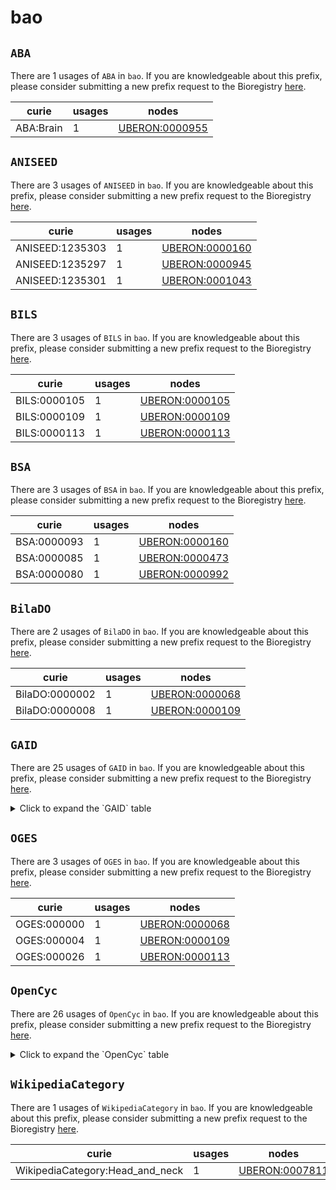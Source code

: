 # bao

## `ABA`

There are 1 usages of `ABA` in `bao`.
If you are knowledgeable about this prefix, please consider submitting a new prefix
request to the Bioregistry [here](https://github.com/biopragmatics/bioregistry/issues/new?assignees=cthoyt&labels=New%2CPrefix&template=new-prefix.yml&title=%5BResource%5D%3A%20ABA).

| curie     |   usages | nodes                                                           |
|-----------|----------|-----------------------------------------------------------------|
| ABA:Brain |        1 | [UBERON:0000955](http://purl.obolibrary.org/obo/UBERON_0000955) |

## `ANISEED`

There are 3 usages of `ANISEED` in `bao`.
If you are knowledgeable about this prefix, please consider submitting a new prefix
request to the Bioregistry [here](https://github.com/biopragmatics/bioregistry/issues/new?assignees=cthoyt&labels=New%2CPrefix&template=new-prefix.yml&title=%5BResource%5D%3A%20ANISEED).

| curie           |   usages | nodes                                                           |
|-----------------|----------|-----------------------------------------------------------------|
| ANISEED:1235303 |        1 | [UBERON:0000160](http://purl.obolibrary.org/obo/UBERON_0000160) |
| ANISEED:1235297 |        1 | [UBERON:0000945](http://purl.obolibrary.org/obo/UBERON_0000945) |
| ANISEED:1235301 |        1 | [UBERON:0001043](http://purl.obolibrary.org/obo/UBERON_0001043) |

## `BILS`

There are 3 usages of `BILS` in `bao`.
If you are knowledgeable about this prefix, please consider submitting a new prefix
request to the Bioregistry [here](https://github.com/biopragmatics/bioregistry/issues/new?assignees=cthoyt&labels=New%2CPrefix&template=new-prefix.yml&title=%5BResource%5D%3A%20BILS).

| curie        |   usages | nodes                                                           |
|--------------|----------|-----------------------------------------------------------------|
| BILS:0000105 |        1 | [UBERON:0000105](http://purl.obolibrary.org/obo/UBERON_0000105) |
| BILS:0000109 |        1 | [UBERON:0000109](http://purl.obolibrary.org/obo/UBERON_0000109) |
| BILS:0000113 |        1 | [UBERON:0000113](http://purl.obolibrary.org/obo/UBERON_0000113) |

## `BSA`

There are 3 usages of `BSA` in `bao`.
If you are knowledgeable about this prefix, please consider submitting a new prefix
request to the Bioregistry [here](https://github.com/biopragmatics/bioregistry/issues/new?assignees=cthoyt&labels=New%2CPrefix&template=new-prefix.yml&title=%5BResource%5D%3A%20BSA).

| curie       |   usages | nodes                                                           |
|-------------|----------|-----------------------------------------------------------------|
| BSA:0000093 |        1 | [UBERON:0000160](http://purl.obolibrary.org/obo/UBERON_0000160) |
| BSA:0000085 |        1 | [UBERON:0000473](http://purl.obolibrary.org/obo/UBERON_0000473) |
| BSA:0000080 |        1 | [UBERON:0000992](http://purl.obolibrary.org/obo/UBERON_0000992) |

## `BilaDO`

There are 2 usages of `BilaDO` in `bao`.
If you are knowledgeable about this prefix, please consider submitting a new prefix
request to the Bioregistry [here](https://github.com/biopragmatics/bioregistry/issues/new?assignees=cthoyt&labels=New%2CPrefix&template=new-prefix.yml&title=%5BResource%5D%3A%20BilaDO).

| curie          |   usages | nodes                                                           |
|----------------|----------|-----------------------------------------------------------------|
| BilaDO:0000002 |        1 | [UBERON:0000068](http://purl.obolibrary.org/obo/UBERON_0000068) |
| BilaDO:0000008 |        1 | [UBERON:0000109](http://purl.obolibrary.org/obo/UBERON_0000109) |

## `GAID`

There are 25 usages of `GAID` in `bao`.
If you are knowledgeable about this prefix, please consider submitting a new prefix
request to the Bioregistry [here](https://github.com/biopragmatics/bioregistry/issues/new?assignees=cthoyt&labels=New%2CPrefix&template=new-prefix.yml&title=%5BResource%5D%3A%20GAID).

<details>
<summary>Click to expand the `GAID` table</summary>

| curie        |   usages | nodes                                                           |
|--------------|----------|-----------------------------------------------------------------|
| GAID:376     |        1 | [UBERON:0000002](http://purl.obolibrary.org/obo/UBERON_0000002) |
| GAID:438     |        1 | [UBERON:0000056](http://purl.obolibrary.org/obo/UBERON_0000056) |
| GAID:295     |        1 | [UBERON:0000160](http://purl.obolibrary.org/obo/UBERON_0000160) |
| GAID:965     |        1 | [UBERON:0000178](http://purl.obolibrary.org/obo/UBERON_0000178) |
| GAID:33      |        1 | [UBERON:0000310](http://purl.obolibrary.org/obo/UBERON_0000310) |
| GAID:396     |        1 | [UBERON:0000473](http://purl.obolibrary.org/obo/UBERON_0000473) |
| GAID:293     |        1 | [UBERON:0000945](http://purl.obolibrary.org/obo/UBERON_0000945) |
| GAID:571     |        1 | [UBERON:0000955](http://purl.obolibrary.org/obo/UBERON_0000955) |
| GAID:367     |        1 | [UBERON:0000992](http://purl.obolibrary.org/obo/UBERON_0000992) |
| GAID:172     |        1 | [UBERON:0000995](http://purl.obolibrary.org/obo/UBERON_0000995) |
| GAID:383     |        1 | [UBERON:0000997](http://purl.obolibrary.org/obo/UBERON_0000997) |
| GAID:466     |        1 | [UBERON:0001016](http://purl.obolibrary.org/obo/UBERON_0001016) |
| GAID:291     |        1 | [UBERON:0001043](http://purl.obolibrary.org/obo/UBERON_0001043) |
| GAID:0000004 |        1 | [UBERON:0001255](http://purl.obolibrary.org/obo/UBERON_0001255) |
| GAID:334     |        1 | [UBERON:0001264](http://purl.obolibrary.org/obo/UBERON_0001264) |
| GAID:92      |        1 | [UBERON:0001474](http://purl.obolibrary.org/obo/UBERON_0001474) |
| GAID:1178    |        1 | [UBERON:0001969](http://purl.obolibrary.org/obo/UBERON_0001969) |
| GAID:465     |        1 | [UBERON:0002046](http://purl.obolibrary.org/obo/UBERON_0002046) |
| GAID:345     |        1 | [UBERON:0002048](http://purl.obolibrary.org/obo/UBERON_0002048) |
| GAID:288     |        1 | [UBERON:0002107](http://purl.obolibrary.org/obo/UBERON_0002107) |
| GAID:423     |        1 | [UBERON:0002113](http://purl.obolibrary.org/obo/UBERON_0002113) |
| GAID:284     |        1 | [UBERON:0002114](http://purl.obolibrary.org/obo/UBERON_0002114) |
| GAID:392     |        1 | [UBERON:0002367](http://purl.obolibrary.org/obo/UBERON_0002367) |
| GAID:446     |        1 | [UBERON:0002369](http://purl.obolibrary.org/obo/UBERON_0002369) |
| GAID:1186    |        1 | [UBERON:0002391](http://purl.obolibrary.org/obo/UBERON_0002391) |

</details>

## `OGES`

There are 3 usages of `OGES` in `bao`.
If you are knowledgeable about this prefix, please consider submitting a new prefix
request to the Bioregistry [here](https://github.com/biopragmatics/bioregistry/issues/new?assignees=cthoyt&labels=New%2CPrefix&template=new-prefix.yml&title=%5BResource%5D%3A%20OGES).

| curie       |   usages | nodes                                                           |
|-------------|----------|-----------------------------------------------------------------|
| OGES:000000 |        1 | [UBERON:0000068](http://purl.obolibrary.org/obo/UBERON_0000068) |
| OGES:000004 |        1 | [UBERON:0000109](http://purl.obolibrary.org/obo/UBERON_0000109) |
| OGES:000026 |        1 | [UBERON:0000113](http://purl.obolibrary.org/obo/UBERON_0000113) |

## `OpenCyc`

There are 26 usages of `OpenCyc` in `bao`.
If you are knowledgeable about this prefix, please consider submitting a new prefix
request to the Bioregistry [here](https://github.com/biopragmatics/bioregistry/issues/new?assignees=cthoyt&labels=New%2CPrefix&template=new-prefix.yml&title=%5BResource%5D%3A%20OpenCyc).

<details>
<summary>Click to expand the `OpenCyc` table</summary>

| curie                              |   usages | nodes                                                           |
|------------------------------------|----------|-----------------------------------------------------------------|
| OpenCyc:Mx4rvVipEJwpEbGdrcN5Y29ycA |        1 | [UBERON:0000002](http://purl.obolibrary.org/obo/UBERON_0000002) |
| OpenCyc:Mx4rvhmm6JwpEbGdrcN5Y29ycA |        1 | [UBERON:0000056](http://purl.obolibrary.org/obo/UBERON_0000056) |
| OpenCyc:Mx4rvVjI8JwpEbGdrcN5Y29ycA |        1 | [UBERON:0000178](http://purl.obolibrary.org/obo/UBERON_0000178) |
| OpenCyc:Mx4rvVjV7ZwpEbGdrcN5Y29ycA |        1 | [UBERON:0000310](http://purl.obolibrary.org/obo/UBERON_0000310) |
| OpenCyc:Mx4rvVjM25wpEbGdrcN5Y29ycA |        1 | [UBERON:0000473](http://purl.obolibrary.org/obo/UBERON_0000473) |
| OpenCyc:Mx4rvVjlqpwpEbGdrcN5Y29ycA |        1 | [UBERON:0000945](http://purl.obolibrary.org/obo/UBERON_0000945) |
| OpenCyc:Mx4rvVjT65wpEbGdrcN5Y29ycA |        1 | [UBERON:0000955](http://purl.obolibrary.org/obo/UBERON_0000955) |
| OpenCyc:Mx4rvVi9QJwpEbGdrcN5Y29ycA |        1 | [UBERON:0000992](http://purl.obolibrary.org/obo/UBERON_0000992) |
| OpenCyc:Mx4rvViojJwpEbGdrcN5Y29ycA |        1 | [UBERON:0000995](http://purl.obolibrary.org/obo/UBERON_0000995) |
| OpenCyc:Mx4rvgAWeJwpEbGdrcN5Y29ycA |        1 | [UBERON:0000997](http://purl.obolibrary.org/obo/UBERON_0000997) |
| OpenCyc:Mx4rvViT_pwpEbGdrcN5Y29ycA |        1 | [UBERON:0001016](http://purl.obolibrary.org/obo/UBERON_0001016) |
| OpenCyc:Mx4rvVj9Q5wpEbGdrcN5Y29ycA |        1 | [UBERON:0001043](http://purl.obolibrary.org/obo/UBERON_0001043) |
| OpenCyc:Mx4rvVjMmZwpEbGdrcN5Y29ycA |        1 | [UBERON:0001255](http://purl.obolibrary.org/obo/UBERON_0001255) |
| OpenCyc:Mx4rvVimZZwpEbGdrcN5Y29ycA |        1 | [UBERON:0001264](http://purl.obolibrary.org/obo/UBERON_0001264) |
| OpenCyc:Mx4rvVkCG5wpEbGdrcN5Y29ycA |        1 | [UBERON:0001474](http://purl.obolibrary.org/obo/UBERON_0001474) |
| OpenCyc:Mx4rEg4ZYrIbEduAAAAOpmP6tw |        1 | [UBERON:0001969](http://purl.obolibrary.org/obo/UBERON_0001969) |
| OpenCyc:Mx4rvVjLT5wpEbGdrcN5Y29ycA |        1 | [UBERON:0002046](http://purl.obolibrary.org/obo/UBERON_0002046) |
| OpenCyc:Mx4rvVjKy5wpEbGdrcN5Y29ycA |        1 | [UBERON:0002048](http://purl.obolibrary.org/obo/UBERON_0002048) |
| OpenCyc:Mx4rvVjX3ZwpEbGdrcN5Y29ycA |        1 | [UBERON:0002097](http://purl.obolibrary.org/obo/UBERON_0002097) |
| OpenCyc:Mx4rvVimppwpEbGdrcN5Y29ycA |        1 | [UBERON:0002107](http://purl.obolibrary.org/obo/UBERON_0002107) |
| OpenCyc:Mx4rvVkGr5wpEbGdrcN5Y29ycA |        1 | [UBERON:0002110](http://purl.obolibrary.org/obo/UBERON_0002110) |
| OpenCyc:Mx4rvVjlYpwpEbGdrcN5Y29ycA |        1 | [UBERON:0002113](http://purl.obolibrary.org/obo/UBERON_0002113) |
| OpenCyc:Mx4rv4LJDpwpEbGdrcN5Y29ycA |        1 | [UBERON:0002114](http://purl.obolibrary.org/obo/UBERON_0002114) |
| OpenCyc:Mx4rv6trqZwpEbGdrcN5Y29ycA |        1 | [UBERON:0002367](http://purl.obolibrary.org/obo/UBERON_0002367) |
| OpenCyc:Mx4rvXYiz5wpEbGdrcN5Y29ycA |        1 | [UBERON:0002369](http://purl.obolibrary.org/obo/UBERON_0002369) |
| OpenCyc:Mx4rvpDOU5wpEbGdrcN5Y29ycA |        1 | [UBERON:0002391](http://purl.obolibrary.org/obo/UBERON_0002391) |

</details>

## `WikipediaCategory`

There are 1 usages of `WikipediaCategory` in `bao`.
If you are knowledgeable about this prefix, please consider submitting a new prefix
request to the Bioregistry [here](https://github.com/biopragmatics/bioregistry/issues/new?assignees=cthoyt&labels=New%2CPrefix&template=new-prefix.yml&title=%5BResource%5D%3A%20WikipediaCategory).

| curie                           |   usages | nodes                                                           |
|---------------------------------|----------|-----------------------------------------------------------------|
| WikipediaCategory:Head_and_neck |        1 | [UBERON:0007811](http://purl.obolibrary.org/obo/UBERON_0007811) |

